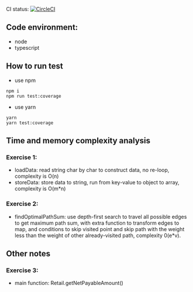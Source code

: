 CI status: [![CircleCI](https://circleci.com/gh/hungtranvupycogroup/exercises/tree/master.svg?style=svg)](https://circleci.com/gh/hungtranvupycogroup/exercises/tree/master)

## Code environment:
- node
- typescript

## How to run test
- use npm
```
npm i
npm run test:coverage
```

- use yarn
```
yarn
yarn test:coverage
```

## Time and memory complexity analysis
### Exercise 1:
- loadData: read string char by char to construct data, no re-loop, complexity is O(n)
- storeData: store data to string, run from key-value to object to array, complexity is O(m\*n)

### Exercise 2:
- findOptimalPathSum: use depth-first search to travel all possible edges to get maximum path sum, with extra function to transform edges to map, and conditions to skip visited point and skip path with the weight less than the weight of other already-visited path, complexity 0(e\*v).

## Other notes
### Exercise 3:
- main function: Retail.getNetPayableAmount()

